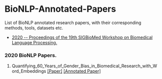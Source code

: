 # BioNLP-Annotated-Papers
List of BioNLP annotated research papers, with their corresponding methods, tools, datasets etc.

- [ 2020 -- Proceedings of the 19th SIGBioMed Workshop on Biomedical Language Processing. ](#2020)

<a name="2020"></a>
### 2020 BioNLP Papers.
1. Quantifying_60_Years_of_Gender_Bias_in_Biomedical_Research_with_Word_Embeddings [[Paper]](https://www.aclweb.org/anthology/2020.bionlp-1.1.pdf) [[Annotated Paper]](https://github.com/asad1996172/BioNLP-Annotated-Papers/blob/main/2020/1_2020_Quantifying_60_Years_of_Gender_Bias_in_Biomedical_Research_with_Word_Embeddings.pdf)


